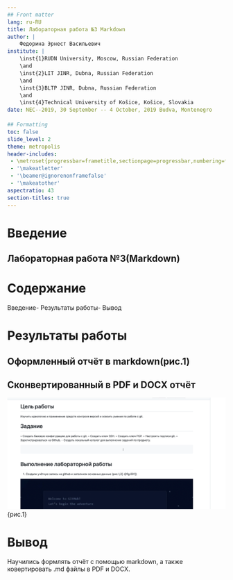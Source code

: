 ```yaml
---
## Front matter
lang: ru-RU
title: Лабораторная работа №3 Markdown
author: |
	Федорина Эрнест Васильевич
institute: |
	\inst{1}RUDN University, Moscow, Russian Federation
	\and
	\inst{2}LIT JINR, Dubna, Russian Federation
	\and
	\inst{3}BLTP JINR, Dubna, Russian Federation
	\and
	\inst{4}Technical University of Košice, Košice, Slovakia
date: NEC--2019, 30 September -- 4 October, 2019 Budva, Montenegro

## Formatting
toc: false
slide_level: 2
theme: metropolis
header-includes: 
 - \metroset{progressbar=frametitle,sectionpage=progressbar,numbering=fraction}
 - '\makeatletter'
 - '\beamer@ignorenonframefalse'
 - '\makeatother'
aspectratio: 43
section-titles: true
---
```


# Введение

## Лабораторная работа №3(Markdown)

#  Содержание

Введение-
Результаты работы-
Вывод

# Результаты работы

## Оформленный отчёт в markdown(рис.1)
## Сконвертированный в PDF и DOCX отчёт
![отчёт в markdown](111.png){рис.1}

# Вывод
Научились формлять отчёт с помощью markdown, а также ковертировать .md файлы в PDF и DOCX.
